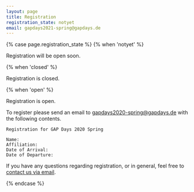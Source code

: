 ```yaml
---
layout: page
title: Registration
registration_state: notyet
email: gapdays2021-spring@gapdays.de
---
```


{% case page.registration_state %}
{% when 'notyet' %}
<p class="message">Registration will be open soon.</p>

{% when 'closed' %}
<p class="message">Registration is closed.</p>

{% when 'open' %}
<p class="message">Registration is open.</p>

To register please send an email to [gapdays2020-spring@gapdays.de](mailto:gapdays2020-spring@gapdays.de) with the following contents.
```
Registration for GAP Days 2020 Spring

Name:
Affiliation:
Date of Arrival:
Date of Departure:
```

<p>
If you have any questions
regarding registration, or in general, feel free to
<a href="mailto:{{page.email}}">contact us via email</a>.
</p>

{% endcase %}